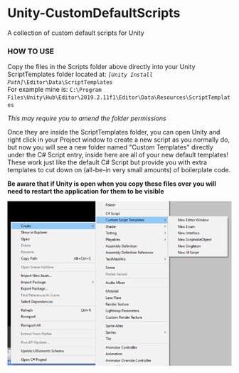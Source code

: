 # Unity-CustomDefaultScripts
A collection of custom default scripts for Unity

<h3>HOW TO USE</h3>
<p>Copy the files in the Scripts folder above directly into your Unity ScriptTemplates folder located at: <code><i>[Unity Install Path]</i>\Editor\Data\ScriptTemplates</code></br>
For example mine is: <code>C:\Program Files\Unity\Hub\Editor\2019.2.11f1\Editor\Data\Resources\ScriptTemplates</code>
<p><i>This may require you to amend the folder permissions</i></p>
<p>Once they are inside the ScriptTemplates folder, you can open Unity and right click in your Project window to create a new script as you normally do, but now you will see a new folder named "Custom Templates" directly under the C# Script entry, inside here are all of your new default templates! These work just like the default C# Script but provide you with extra templates to cut down on (all-be-in very small amounts) of boilerplate code.</p>
<p><b>Be aware that if Unity is open when you copy these files over you will need to restart the application for them to be visible</b></p>
<center><img src="img/NewScriptsMenu.png"></center>
